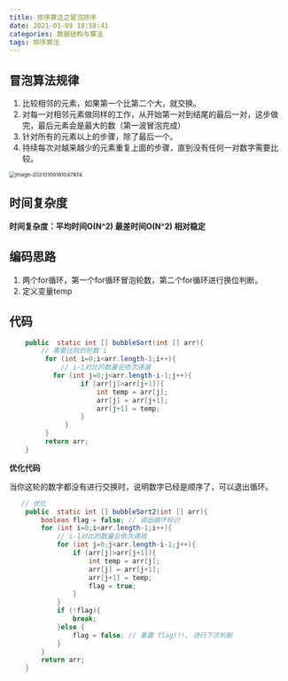 ```yaml
---
title: 排序算法之冒泡排序
date: 2021-01-09 18:58:41
categories: 数据结构与算法
tags: 排序算法
---
```


##  冒泡算法规律

1. 比较相邻的元素，如果第一个比第二个大，就交换。
2. 对每一对相邻元素做同样的工作，从开始第一对到结尾的最后一对，这步做完，最后元素会是最大的数（第一波冒泡完成）
3. 针对所有的元素以上的步骤，除了最后一个。
4. 持续每次对越来越少的元素重复上面的步骤，直到没有任何一对数字需要比较。

<img src="https://jameslin23.gitee.io/2020/01/09/排序算法之冒泡排序/image-20210109191047874.png" alt="image-20210109191047874" style="zoom: 67%;" />

##  时间复杂度

**时间复杂度：平均时间O(N^2)  最差时间O(N^2) 相对稳定**

##  编码思路

1. 两个for循环，第一个for循环冒泡轮数，第二个for循环进行换位判断。
2. 定义变量temp

##  代码

```java
    public  static int [] bubbleSort(int [] arr){
        // 需要比较的轮数 i
         for (int i=0;i<arr.length-1;i++){
             // i-1对比的数量会依次递减
           for (int j=0;j<arr.length-i-1;j++){
                  if (arr[j]>arr[j+1]){
                      int temp = arr[j];
                      arr[j] = arr[j+1];
                      arr[j+1] = temp;
                  }
              }
         }
         return arr;
    }
```

**优化代码**

当你这轮的数字都没有进行交换时，说明数字已经是顺序了，可以退出循环。

```java
   // 优化
    public  static int [] bubbleSort2(int [] arr){
        boolean flag = false; // 调出循环标识
        for (int i=0;i<arr.length-1;i++){
            // i-1对比的数量会依次递减
            for (int j=0;j<arr.length-i-1;j++){
                if (arr[j]>arr[j+1]){
                    int temp = arr[j];
                    arr[j] = arr[j+1];
                    arr[j+1] = temp;
                    flag = true;
                }
            }
            if (!flag){
                break;
            }else {
                flag = false; // 重置 flag!!!, 进行下次判断
            }
        }
        return arr;
    }
```

